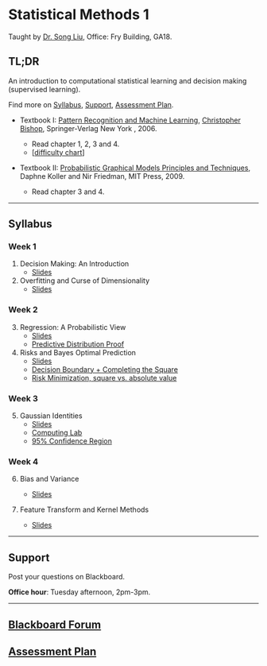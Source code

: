 # Statistical Methods 1

Taught by [Dr. Song Liu](http://allmodelsarewrong.net), Office: Fry Building, GA18. 

## TL;DR
An introduction to computational statistical learning and decision making (supervised learning). 

Find more on 
[Syllabus](#Syllabus), 
[Support](#Support), 
[Assessment Plan](#Assessment-Plan).

- Textbook I:
[Pattern Recognition and Machine Learning](https://www.microsoft.com/en-us/research/uploads/prod/2006/01/Bishop-Pattern-Recognition-and-Machine-Learning-2006.pdf), [Christopher Bishop](https://www.microsoft.com/en-us/research/people/cmbishop/), Springer-Verlag New York
, 2006. 
  - Read chapter 1, 2, 3 and 4. 
  - [[difficulty chart](https://dominhhai.github.io/en-us/2017/12/ml-prml/#2-1-chapter-1-introduction)]

- Textbook II:
[Probabilistic Graphical Models Principles and Techniques](https://mitpress.mit.edu/books/probabilistic-graphical-models), Daphne Koller and Nir Friedman, MIT Press, 2009. 
  - Read chapter 3 and 4.

------
## Syllabus 

### Week 1
1. Decision Making: An Introduction
   - [Slides](lecs/intro.pdf)
2. Overfitting and Curse of Dimensionality
   - [Slides](lecs/of_cod2.pdf)

### Week 2
3. Regression: A Probabilistic View
   - [Slides](lecs/prob_reg.pdf)
   - [Predictive Distribution Proof](lecs/Proof3.pdf)
4. Risks and Bayes Optimal Prediction
   - [Slides](lecs/BayesEstimator.pdf)
   - [Decision Boundary + Completing the Square](lecs/decisionboundary_completesqurare.pdf)
   - [Risk Minimization, square vs. absolute value](lecs/proofs.png)

### Week 3
5. Gaussian Identities
   - [Slides](lecs/gaussian%20identities.pdf)
   - [Computing Lab](lecs/cl1.pdf)
   - [95% Confidence Region](lecs/nightyfive.pdf)

### Week 4
6. Bias and Variance
   - [Slides](lecs/bv_decomposition.pdf)

7. Feature Transform and Kernel Methods
   - [Slides](lecs/ft_km.pdf) 
----
## Support
Post your questions on Blackboard.

**Office hour**: Tuesday afternoon, 2pm-3pm. 

----

## [Blackboard Forum](https://www.ole.bris.ac.uk/webapps/discussionboard/do/forum?action=list_threads&course_id=_255706_1&nav=discussion_board_entry&conf_id=_526017_1&forum_id=_329747_1)

## [Assessment Plan](SM1_assessment.md)
